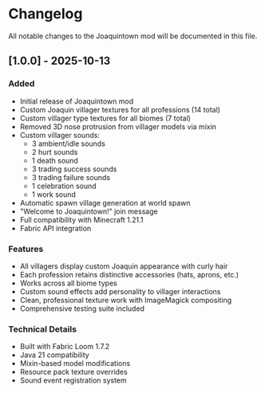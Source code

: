# Changelog

All notable changes to the Joaquintown mod will be documented in this file.

## [1.0.0] - 2025-10-13

### Added
- Initial release of Joaquintown mod
- Custom Joaquin villager textures for all professions (14 total)
- Custom villager type textures for all biomes (7 total)
- Removed 3D nose protrusion from villager models via mixin
- Custom villager sounds:
  - 3 ambient/idle sounds
  - 2 hurt sounds
  - 1 death sound
  - 3 trading success sounds
  - 3 trading failure sounds
  - 1 celebration sound
  - 1 work sound
- Automatic spawn village generation at world spawn
- "Welcome to Joaquintown!" join message
- Full compatibility with Minecraft 1.21.1
- Fabric API integration

### Features
- All villagers display custom Joaquin appearance with curly hair
- Each profession retains distinctive accessories (hats, aprons, etc.)
- Works across all biome types
- Custom sound effects add personality to villager interactions
- Clean, professional texture work with ImageMagick compositing
- Comprehensive testing suite included

### Technical Details
- Built with Fabric Loom 1.7.2
- Java 21 compatibility
- Mixin-based model modifications
- Resource pack texture overrides
- Sound event registration system
